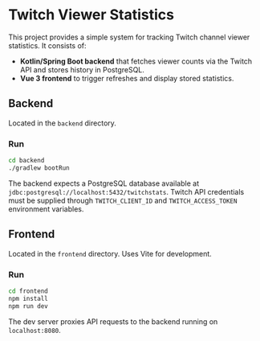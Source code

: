 # Twitch Viewer Statistics

This project provides a simple system for tracking Twitch channel viewer statistics. It consists of:

- **Kotlin/Spring Boot backend** that fetches viewer counts via the Twitch API and stores history in PostgreSQL.
- **Vue 3 frontend** to trigger refreshes and display stored statistics.

## Backend

Located in the `backend` directory.

### Run

```bash
cd backend
./gradlew bootRun
```

The backend expects a PostgreSQL database available at `jdbc:postgresql://localhost:5432/twitchstats`. Twitch API credentials must be supplied through `TWITCH_CLIENT_ID` and `TWITCH_ACCESS_TOKEN` environment variables.

## Frontend

Located in the `frontend` directory. Uses Vite for development.

### Run

```bash
cd frontend
npm install
npm run dev
```

The dev server proxies API requests to the backend running on `localhost:8080`.
